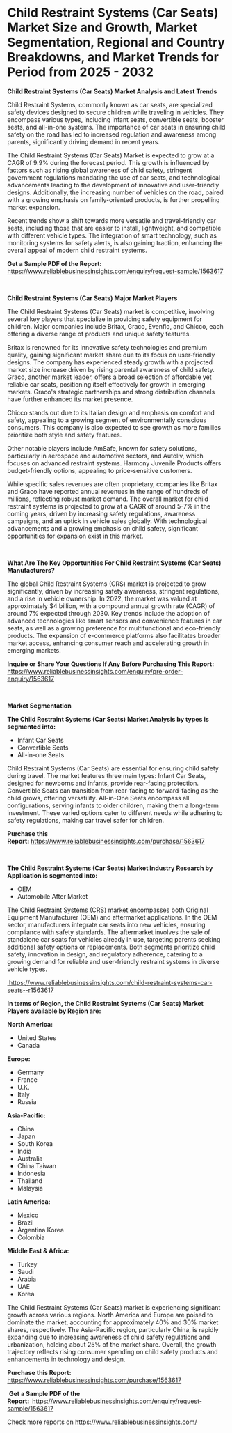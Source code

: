 <p><h1>Child Restraint Systems (Car Seats) Market Size and Growth, Market Segmentation, Regional and Country Breakdowns, and Market Trends for Period from 2025 -  2032</h1></p><p><strong>Child Restraint Systems (Car Seats) Market Analysis and Latest Trends</strong></p>
<p><p>Child Restraint Systems, commonly known as car seats, are specialized safety devices designed to secure children while traveling in vehicles. They encompass various types, including infant seats, convertible seats, booster seats, and all-in-one systems. The importance of car seats in ensuring child safety on the road has led to increased regulation and awareness among parents, significantly driving demand in recent years.</p><p>The Child Restraint Systems (Car Seats) Market is expected to grow at a CAGR of 9.9% during the forecast period. This growth is influenced by factors such as rising global awareness of child safety, stringent government regulations mandating the use of car seats, and technological advancements leading to the development of innovative and user-friendly designs. Additionally, the increasing number of vehicles on the road, paired with a growing emphasis on family-oriented products, is further propelling market expansion.</p><p>Recent trends show a shift towards more versatile and travel-friendly car seats, including those that are easier to install, lightweight, and compatible with different vehicle types. The integration of smart technology, such as monitoring systems for safety alerts, is also gaining traction, enhancing the overall appeal of modern child restraint systems.</p></p>
<p><strong>Get a Sample PDF of the Report:&nbsp;</strong> <a href="https://www.reliablebusinessinsights.com/enquiry/request-sample/1563617?utm_campaign=3582&utm_medium=2&utm_source=Github&utm_content=ia&utm_term=30032025&utm_id=child-restraint-systems-car-seats">https://www.reliablebusinessinsights.com/enquiry/request-sample/1563617</a></p>
<p>&nbsp;</p>
<p><strong>Child Restraint Systems (Car Seats) Major Market Players</strong></p>
<p><p>The Child Restraint Systems (Car Seats) market is competitive, involving several key players that specialize in providing safety equipment for children. Major companies include Britax, Graco, Evenflo, and Chicco, each offering a diverse range of products and unique safety features.</p><p>Britax is renowned for its innovative safety technologies and premium quality, gaining significant market share due to its focus on user-friendly designs. The company has experienced steady growth with a projected market size increase driven by rising parental awareness of child safety. Graco, another market leader, offers a broad selection of affordable yet reliable car seats, positioning itself effectively for growth in emerging markets. Graco's strategic partnerships and strong distribution channels have further enhanced its market presence.</p><p>Chicco stands out due to its Italian design and emphasis on comfort and safety, appealing to a growing segment of environmentally conscious consumers. This company is also expected to see growth as more families prioritize both style and safety features.</p><p>Other notable players include AmSafe, known for safety solutions, particularly in aerospace and automotive sectors, and Autoliv, which focuses on advanced restraint systems. Harmony Juvenile Products offers budget-friendly options, appealing to price-sensitive customers.</p><p>While specific sales revenues are often proprietary, companies like Britax and Graco have reported annual revenues in the range of hundreds of millions, reflecting robust market demand. The overall market for child restraint systems is projected to grow at a CAGR of around 5-7% in the coming years, driven by increasing safety regulations, awareness campaigns, and an uptick in vehicle sales globally. With technological advancements and a growing emphasis on child safety, significant opportunities for expansion exist in this market.</p></p>
<p>&nbsp;</p>
<p><strong>What Are The Key Opportunities For Child Restraint Systems (Car Seats) Manufacturers?</strong></p>
<p><p>The global Child Restraint Systems (CRS) market is projected to grow significantly, driven by increasing safety awareness, stringent regulations, and a rise in vehicle ownership. In 2022, the market was valued at approximately $4 billion, with a compound annual growth rate (CAGR) of around 7% expected through 2030. Key trends include the adoption of advanced technologies like smart sensors and convenience features in car seats, as well as a growing preference for multifunctional and eco-friendly products. The expansion of e-commerce platforms also facilitates broader market access, enhancing consumer reach and accelerating growth in emerging markets.</p></p>
<p><strong>Inquire or Share Your Questions If Any Before Purchasing This Report:</strong> <a href="https://www.reliablebusinessinsights.com/enquiry/pre-order-enquiry/1563617?utm_campaign=3582&utm_medium=2&utm_source=Github&utm_content=ia&utm_term=30032025&utm_id=child-restraint-systems-car-seats">https://www.reliablebusinessinsights.com/enquiry/pre-order-enquiry/1563617</a></p>
<p>&nbsp;</p>
<p><strong>Market Segmentation</strong></p>
<p><strong>The Child Restraint Systems (Car Seats) Market Analysis by types is segmented into:</strong></p>
<p><ul><li>Infant Car Seats</li><li>Convertible Seats</li><li>All-in-one Seats</li></ul></p>
<p><p>Child Restraint Systems (Car Seats) are essential for ensuring child safety during travel. The market features three main types: Infant Car Seats, designed for newborns and infants, provide rear-facing protection. Convertible Seats can transition from rear-facing to forward-facing as the child grows, offering versatility. All-in-One Seats encompass all configurations, serving infants to older children, making them a long-term investment. These varied options cater to different needs while adhering to safety regulations, making car travel safer for children.</p></p>
<p><strong>Purchase this Report:&nbsp;</strong><a href="https://www.reliablebusinessinsights.com/purchase/1563617?utm_campaign=3582&utm_medium=2&utm_source=Github&utm_content=ia&utm_term=30032025&utm_id=child-restraint-systems-car-seats">https://www.reliablebusinessinsights.com/purchase/1563617</a></p>
<p>&nbsp;</p>
<p><strong>The Child Restraint Systems (Car Seats) Market Industry Research by Application is segmented into:</strong></p>
<p><ul><li>OEM</li><li>Automobile After Market</li></ul></p>
<p><p>The Child Restraint Systems (CRS) market encompasses both Original Equipment Manufacturer (OEM) and aftermarket applications. In the OEM sector, manufacturers integrate car seats into new vehicles, ensuring compliance with safety standards. The aftermarket involves the sale of standalone car seats for vehicles already in use, targeting parents seeking additional safety options or replacements. Both segments prioritize child safety, innovation in design, and regulatory adherence, catering to a growing demand for reliable and user-friendly restraint systems in diverse vehicle types.</p></p>
<p><a href="https://www.reliablebusinessinsights.com/child-restraint-systems-car-seats--r1563617?utm_campaign=3582&utm_medium=2&utm_source=Github&utm_content=ia&utm_term=30032025&utm_id=child-restraint-systems-car-seats">&nbsp;https://www.reliablebusinessinsights.com/child-restraint-systems-car-seats--r1563617</a></p>
<p><strong>In terms of Region, the Child Restraint Systems (Car Seats) Market Players available by Region are:</strong></p>
<p>
    <p> <strong> North America: </strong>
        <ul>
            <li>United States</li>
            <li>Canada</li>
        </ul>
        </p> 
    <p> <strong> Europe: </strong>
        <ul>
            <li>Germany</li>
            <li>France</li>
            <li>U.K.</li>
            <li>Italy</li>
            <li>Russia</li>
        </ul>
        </p> 
    <p> <strong> Asia-Pacific: </strong>
        <ul>
            <li>China</li>
            <li>Japan</li>
            <li>South Korea</li>
            <li>India</li>
            <li>Australia</li>
            <li>China Taiwan</li>
            <li>Indonesia</li>
            <li>Thailand</li>
            <li>Malaysia</li>
        </ul>
        </p> 
    <p> <strong> Latin America: </strong>
        <ul>
            <li>Mexico</li>
            <li>Brazil</li>
            <li>Argentina Korea</li>
            <li>Colombia</li>
        </ul>
        </p> 
    <p> <strong> Middle East & Africa: </strong>
        <ul>
            <li>Turkey</li>
            <li>Saudi</li>
            <li>Arabia</li>
            <li>UAE</li>
            <li>Korea</li>
        </ul>
    </p>
    </p>
<p><p>The Child Restraint Systems (Car Seats) market is experiencing significant growth across various regions. North America and Europe are poised to dominate the market, accounting for approximately 40% and 30% market shares, respectively. The Asia-Pacific region, particularly China, is rapidly expanding due to increasing awareness of child safety regulations and urbanization, holding about 25% of the market share. Overall, the growth trajectory reflects rising consumer spending on child safety products and enhancements in technology and design.</p></p>
<p><strong>Purchase this Report: </strong><a href="https://www.reliablebusinessinsights.com/purchase/1563617?utm_campaign=3582&utm_medium=2&utm_source=Github&utm_content=ia&utm_term=30032025&utm_id=child-restraint-systems-car-seats">https://www.reliablebusinessinsights.com/purchase/1563617</a></p>
<p>&nbsp;<strong>Get a Sample PDF of the Report:&nbsp;&nbsp;</strong><a href="https://www.reliablebusinessinsights.com/enquiry/request-sample/1563617?utm_campaign=3582&utm_medium=2&utm_source=Github&utm_content=ia&utm_term=30032025&utm_id=child-restraint-systems-car-seats">https://www.reliablebusinessinsights.com/enquiry/request-sample/1563617</a></p>
<p><strong></strong></p>
<p>Check more reports on <a href="https://www.reliablebusinessinsights.com/?utm_campaign=3582&utm_medium=2&utm_source=Github&utm_content=ia&utm_term=30032025&utm_id=child-restraint-systems-car-seats">https://www.reliablebusinessinsights.com/</a></p>